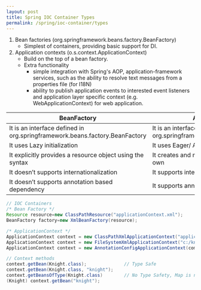 ```yaml
---
layout: post
title: Spring IOC Container Types
permalink: /spring/ioc-container/types
---
```


1. Bean factories (org.springframework.beans.factory.BeanFactory)
    - Simplest of containers, providing basic support for DI. 
2. Application contexts  (o.s.context.ApplicationContext) 
    - Build on the top of a bean factory.
    - Extra functionality
      - simple integration with Spring's AOP, application-framework services, such as the ability to resolve text messages from a properties file (for I18N) 
      - ability to publish application events to interested event listeners and application layer specific context (e.g. WebApplicationContext) for web application. 

|BeanFactory|ApplicationContext|
|---|---|
|It is an interface defined in org.springframework.beans.factory.BeanFactory	|It is an interface defined in org.springframework.context.ApplicationContext|
|It uses Lazy initialization	|It uses Eager/ Aggressive initialization|
|It explicitly provides a resource object using the syntax	|It creates and manages resource objects on its own|
|It doesn’t supports internationalization	|It supports internationalization |
|It doesn’t supports annotation based dependency | It supports annotation based dependency|

```java
// IOC Containers
/* Bean Factory */
Resource resource=new ClassPathResource("applicationContext.xml");
BeanFactory factory=new XmlBeanFactory(resource);

/* ApplicationContext */
ApplicationContext context = new ClassPathXmlApplicationContext("applicationContext.xml");
ApplicationContext context = new FileSystemXmlApplicationContext("c:/knight.xml");
ApplicationContext context = new AnnotationConfigApplicationContext(com.KnightConfig.class);
```
```java
// Context methods
context.getBean(Knight.class);              // Type Safe
context.getBean(Knight.class, "knight");
context.getBeansOfType(Knight.class)        // No Type Safety, Map is not parameterized
(Knight) context.getBean("knight");
```
